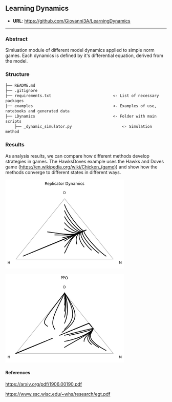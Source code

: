 ## Learning Dynamics

- **URL**: https://github.com/Giovanni3A/LearningDynamics
---

### Abstract

Simluation module of different model dynamics applied to simple norm games. Each dynamics is defined by it's differential equation, derived from the model.

### Structure

    ├── README.md                                  
    ├── .gitignore                                 
    ├── requirements.txt                           <- List of necessary packages
    ├── examples                                   <- Examples of use, notebooks and generated data
    ├── LDynamics                                  <- Folder with main scripts
        ├── _dynamic_simulator.py                      <- Simulation method

### Results

As analysis results, we can compare how different methods develop strategies in games. The HawksDoves example uses the Hawks and Doves game (https://en.wikipedia.org/wiki/Chicken_(game)) and show how the methods converge to different states in different ways.

![replicator.png](/examples/HawksDoves/results/imgs/replicator.png)

![ppo.png](/examples/HawksDoves/results/imgs/ppo.png)


#### References

https://arxiv.org/pdf/1906.00190.pdf

https://www.ssc.wisc.edu/~whs/research/egt.pdf